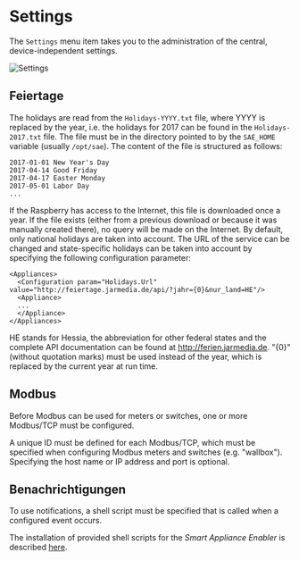 # Settings
The `Settings` menu item takes you to the administration of the central, device-independent settings.

![Settings](../pics/fe/Settings.png)

## Feiertage
<a name="holidays">

The holidays are read from the `Holidays-YYYY.txt` file, where YYYY is replaced by the year, i.e. the holidays for 2017 can be found in the `Holidays-2017.txt` file.
The file must be in the directory pointed to by the `SAE_HOME` variable (usually `/opt/sae`).
The content of the file is structured as follows:
```
2017-01-01 New Year's Day
2017-04-14 Good Friday
2017-04-17 Easter Monday
2017-05-01 Labor Day
...
```
If the Raspberry has access to the Internet, this file is downloaded once a year. If the file exists (either from a previous download or because it was manually created there), no query will be made on the Internet. By default, only national holidays are taken into account. The URL of the service can be changed and state-specific holidays can be taken into account by specifying the following configuration parameter:
```
<Appliances>
  <Configuration param="Holidays.Url" value="http://feiertage.jarmedia.de/api/?jahr={0}&nur_land=HE"/>
  <Appliance>
  ...
  </Appliance>
</Appliances>
```
HE stands for Hessia, the abbreviation for other federal states and the complete API documentation can be found at http://ferien.jarmedia.de. "{0}" (without quotation marks) must be used instead of the year, which is replaced by the current year at run time.

## Modbus
<a name="modbus">

Before Modbus can be used for meters or switches, one or more Modbus/TCP must be configured.

A unique ID must be defined for each Modbus/TCP, which must be specified when configuring Modbus meters and switches (e.g. "wallbox").
Specifying the host name or IP address and port is optional.

## Benachrichtigungen
<a name="notifications">

To use notifications, a shell script must be specified that is called when a configured event occurs.

The installation of provided shell scripts for the *Smart Appliance Enabler* is described [here](ManualInstallation_DE.md#user-content-notifications).
